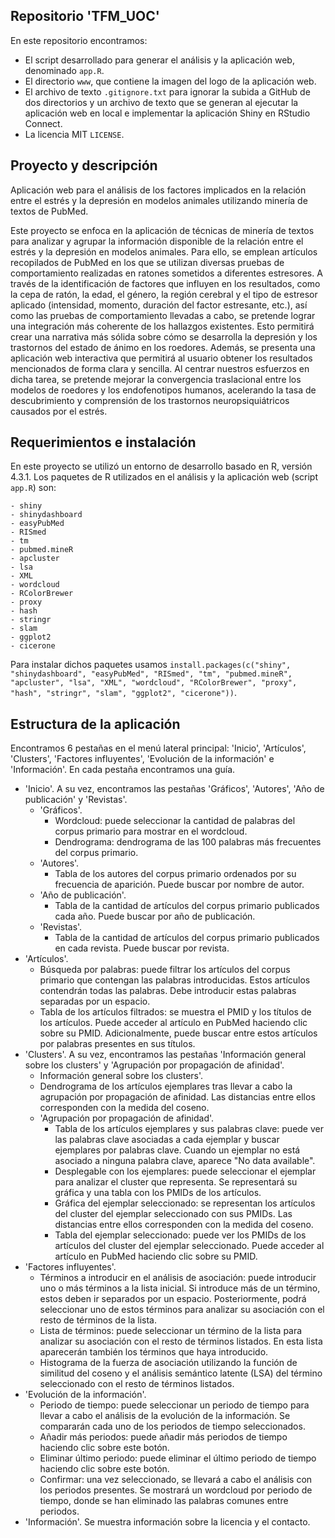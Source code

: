 ## Repositorio 'TFM_UOC'

En este repositorio encontramos:

- El script desarrollado para generar el análisis y la aplicación web, denominado ```app.R```. 
- El directorio ```www```, que contiene la imagen del logo de la aplicación web.
- El archivo de texto ```.gitignore.txt``` para ignorar la subida a GitHub de dos directorios y un archivo de texto que se generan al ejecutar la aplicación web en local e implementar la aplicación Shiny en RStudio Connect. 
- La licencia MIT ```LICENSE```. 

## Proyecto y descripción

Aplicación web para el análisis de los factores implicados en la relación entre el estrés y la depresión en modelos animales utilizando minería de textos de PubMed.

Este proyecto se enfoca en la aplicación de técnicas de minería de textos para analizar y agrupar la información disponible de la relación entre el estrés y la depresión en modelos animales. Para ello, se emplean artículos recopilados de PubMed en los que se utilizan diversas pruebas de comportamiento realizadas en ratones sometidos a diferentes estresores. A través de la identificación de factores que influyen en los resultados, como la cepa de ratón, la edad, el género, la región cerebral y el tipo de estresor aplicado (intensidad, momento, duración del factor estresante, etc.), así como las pruebas de comportamiento llevadas a cabo, se pretende lograr una integración más coherente de los hallazgos existentes. Esto permitirá crear una narrativa más sólida sobre cómo se desarrolla la depresión y los trastornos del estado de ánimo en los roedores. Además, se presenta una aplicación web interactiva que permitirá al usuario obtener los resultados mencionados de forma clara y sencilla. Al centrar nuestros esfuerzos en dicha tarea, se pretende mejorar la convergencia traslacional entre los modelos de roedores y los endofenotipos humanos, acelerando la tasa de descubrimiento y comprensión de los trastornos neuropsiquiátricos causados por el estrés.

## Requerimientos e instalación

En este proyecto se utilizó un entorno de desarrollo basado en R, versión 4.3.1. Los paquetes de R utilizados en el análisis y la aplicación web (script ```app.R```) son:

	- shiny
	- shinydashboard
	- easyPubMed
	- RISmed
	- tm
	- pubmed.mineR
	- apcluster
	- lsa
	- XML
	- wordcloud
	- RColorBrewer
	- proxy
	- hash
	- stringr
	- slam
	- ggplot2
	- cicerone

Para instalar dichos paquetes usamos ```install.packages(c("shiny", "shinydashboard", "easyPubMed", "RISmed", "tm", "pubmed.mineR", "apcluster", "lsa", "XML", "wordcloud", "RColorBrewer", "proxy", "hash", "stringr", "slam", "ggplot2", "cicerone"))```.

## Estructura de la aplicación

Encontramos 6 pestañas en el menú lateral principal: 'Inicio', 'Artículos', 'Clusters', 'Factores influyentes', 'Evolución de la información' e 'Información'. En cada pestaña encontramos una guía.

- 'Inicio'. A su vez, encontramos las pestañas 'Gráficos', 'Autores', 	'Año de publicación' y 'Revistas'. 
	- 'Gráficos'. 
		- Wordcloud: puede seleccionar la cantidad de palabras del corpus primario para mostrar en el wordcloud. 
		- Dendrograma: dendrograma de las 100 palabras más frecuentes del corpus primario. 
	- 'Autores'. 
		- Tabla de los autores del corpus primario ordenados por su frecuencia de aparición. Puede buscar por nombre de autor. 
	- 'Año de publicación'.
		- Tabla de la cantidad de artículos del corpus primario publicados cada año. Puede buscar por año de publicación. 
	- 'Revistas'.
		- Tabla de la cantidad de artículos del corpus primario publicados en cada revista. Puede buscar por revista. 
- 'Artículos'.
	- Búsqueda por palabras: puede filtrar los artículos del corpus primario que contengan las palabras introducidas. Estos artículos contendrán todas las palabras. Debe introducir estas palabras separadas por un espacio. 
	- Tabla de los artículos filtrados: se muestra el PMID y los títulos de los artículos. Puede acceder al artículo en PubMed haciendo clic sobre su PMID. Adicionalmente, puede buscar entre estos artículos por palabras presentes en sus títulos.
- 'Clusters'. A su vez, encontramos las pestañas 'Información general sobre los clusters' y 'Agrupación por propagación de afinidad'.
	- Información general sobre los clusters'.
	- Dendrograma de los artículos ejemplares tras llevar a cabo la agrupación por propagación de afinidad. Las distancias entre ellos corresponden con la medida del coseno. 
	- 'Agrupación por propagación de afinidad'.
		- Tabla de los artículos ejemplares y sus palabras clave: puede ver las palabras clave asociadas a cada ejemplar y buscar ejemplares por palabras clave. Cuando un ejemplar no está asociado a ninguna palabra clave, aparece "No data available".
		- Desplegable con los ejemplares: puede seleccionar el ejemplar para analizar el cluster que representa. Se representará su gráfica y una tabla con los PMIDs de los artículos.
		- Gráfica del ejemplar seleccionado: se representan los artículos del cluster del ejemplar seleccionado con sus PMIDs. Las distancias entre ellos corresponden con la medida del coseno. 
		- Tabla del ejemplar seleccionado: puede ver los PMIDs de los artículos del cluster del ejemplar seleccionado. Puede acceder al artículo en PubMed haciendo clic sobre su PMID.
- 'Factores influyentes'.
	- Términos a introducir en el análisis de asociación: puede introducir uno o más términos a la lista inicial. Si introduce más de un término, estos deben ir separados por un espacio. Posteriormente, podrá seleccionar uno de estos términos para analizar su asociación con el resto de términos de la lista.
	- Lista de términos: puede seleccionar un término de la lista para analizar su asociación con el resto de términos listados. En esta lista aparecerán también los términos que haya introducido.
   	- Histograma de la fuerza de asociación utilizando la función de similitud del coseno y el análisis semántico latente (LSA) del término seleccionado con el resto de términos listados.
- 'Evolución de la información'.
	- Periodo de tiempo: puede seleccionar un periodo de tiempo para llevar a cabo el análisis de la evolución de la información. Se compararán cada uno de los periodos de tiempo seleccionados.
	- Añadir más periodos: puede añadir más periodos de tiempo haciendo clic sobre este botón.
	- Eliminar último periodo: puede eliminar el último periodo de tiempo haciendo clic sobre este botón.
	- Confirmar: una vez seleccionado, se llevará a cabo el análisis con los periodos presentes. Se mostrará un wordcloud por periodo de tiempo, donde se han eliminado las palabras comunes entre periodos.
- 'Información'. Se muestra información sobre la licencia y el contacto. 
